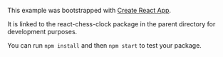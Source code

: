 This example was bootstrapped with [Create React App](https://github.com/facebook/create-react-app).

It is linked to the react-chess-clock package in the parent directory for development purposes.

You can run `npm install` and then `npm start` to test your package.
